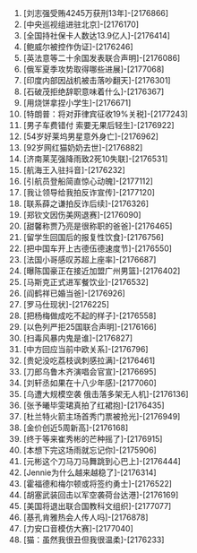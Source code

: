
1. [刘志强受贿4245万获刑13年]-[2176866]
1. [中央巡视组进驻北京]-[2176170]
1. [全国持社保卡人数达13.9亿人]-[2176414]
1. [鲍威尔被控作伪证]-[2176246]
1. [英法意等二十余国发表联合声明]-[2176086]
1. [俄军夏季攻势取得哪些进展]-[2177068]
1. [印度内部因战机被击落吵翻天]-[2176301]
1. [石破茂拒绝辞职意味着什么]-[2176367]
1. [用烧饼拿捏小学生]-[2176671]
1. [特朗普：将对菲律宾征收19%关税]-[2177243]
1. [男子车费错付 索要无果后轻生]-[2176922]
1. [54岁好莱坞男星意外身亡]-[2176962]
1. [92岁网红猫奶奶去世]-[2176882]
1. [济南莱芜强降雨致2死10失联]-[2176531]
1. [航海王入驻抖音]-[2176232]
1. [引航员登船简直惊心动魄]-[2177112]
1. [我让领导给我拍反诈宣传]-[2177120]
1. [联系薛之谦拍反诈后续]-[2176326]
1. [郑钦文因伤美网退赛]-[2176090]
1. [甜馨称贾乃亮是很称职的爸爸]-[2176465]
1. [留学生回国后的报复性饮食]-[2176756]
1. [把中国车开上古德伍德速度节]-[2176550]
1. [法国小哥感叹苏超上座率]-[2176687]
1. [曝陈国豪正在接近加盟广州男篮]-[2176402]
1. [马斯克正式进军餐饮业]-[2176532]
1. [阎鹤祥已婚当爸]-[2176926]
1. [罗马仕现状]-[2176225]
1. [把杨梅做成吃不起的样子]-[2176558]
1. [以色列严拒25国联合声明]-[2176166]
1. [扫毒风暴内鬼是谁]-[2176827]
1. [中方回应当前中欧关系]-[2176796]
1. [贵妃没吃荔枝讽刺感拉满]-[2176461]
1. [刀郎乌鲁木齐演唱会官宣]-[2176695]
1. [刘轩丞如果在十八少年感]-[2177060]
1. [乌遭大规模空袭 俄击落多架无人机]-[2176136]
1. [张予曦毕雯珺真拍了红裙抱]-[2176435]
1. [杜兰特火箭主场首秀门票被抢光]-[2176949]
1. [金价创近5周新高]-[2176168]
1. [终于等来崔秀彬的芒种摇了]-[2176915]
1. [本想下完这场雨就忘记你]-[2175906]
1. [元彬这个刀马刀马舞跳到心巴上]-[2176444]
1. [Jennie为什么越来越稳了]-[2176314]
1. [霍福德和梅尔顿或将签约勇士]-[2176522]
1. [胡塞武装回击以军空袭荷台达港]-[2176169]
1. [美国将退出联合国教科文组织]-[2177077]
1. [基孔肯雅热会人传人吗]-[2176878]
1. [力安口音模仿大赛]-[2177040]
1. [猫：虽然我很丑但我很温柔]-[2176233]
